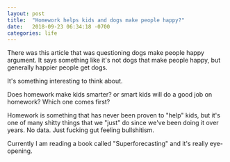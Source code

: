 ```yaml
---
layout: post
title:  "Homework helps kids and dogs make people happy?"
date:   2018-09-23 06:34:18 -0700
categories: life
---
```


There was this article that was questioning dogs make people happy argument. It says something like it's not dogs that make people happy, but generally happier people get dogs.

It's something interesting to think about. 

Does homework make kids smarter? or smart kids will do a good job on homework? Which one comes first?

Homework is something that has never been proven to "help" kids, but it's one of many shitty things that we "just" do since we've been doing it over years. No data. Just fucking gut feeling bullshitism. 

Currently I am reading a book called "Superforecasting" and it's really eye-opening.